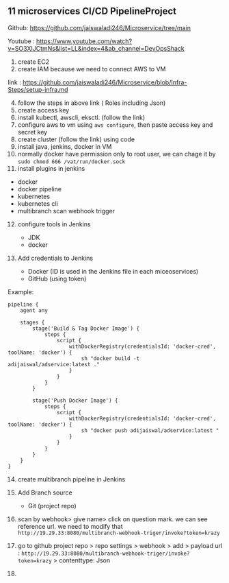 ## 11 microservices CI/CD PipelineProject


Github: https://github.com/jaiswaladi246/Microservice/tree/main

Youtube : https://www.youtube.com/watch?v=SO3XIJCtmNs&list=LL&index=4&ab_channel=DevOpsShack

1. create EC2
2. create IAM because we need to connect AWS to VM
   
link : https://github.com/jaiswaladi246/Microservice/blob/Infra-Steps/setup-infra.md

4. follow the steps in above link ( Roles including Json)
5. create access key
6. install kubectl, awscli, eksctl. (follow the link)
7. configure aws to vm using `aws configure`, then paste access key and secret key
8. create cluster (follow the link) using code
9. install java, jenkins, docker in VM
10. normally docker have permission only to root user, we can chage it by `sudo chmod 666 /vat/run/docker.sock`
11. install plugins in jenkins
   * docker
   * docker pipeline
   * kubernetes
   * kubernetes cli
   *  multibranch scan webhook trigger

12. configure tools in Jenkins
    * JDK
    * docker
      
13. Add credentials to Jenkins
    * Docker  (ID is used in the Jenkins file in each miceoservices)
    * GitHub (using token)
      
Example:
```
pipeline {
    agent any

    stages {
        stage('Build & Tag Docker Image') {
            steps {
                script {
                    withDockerRegistry(credentialsId: 'docker-cred', toolName: 'docker') {
                        sh "docker build -t adijaiswal/adservice:latest ."
                    }
                }
            }
        }
        
        stage('Push Docker Image') {
            steps {
                script {
                    withDockerRegistry(credentialsId: 'docker-cred', toolName: 'docker') {
                        sh "docker push adijaiswal/adservice:latest "
                    }
                }
            }
        }
    }
}
```

14. create multibranch pipeline in Jenkins
15. Add Branch source
    * Git (project repo)

16. scan by webhook> give name> click on question mark. we can see reference url. we need to modify that `http://19.29.33:8080/multibranch-webhook-triger/invoke?token=krazy`
17. go to github project repo > repo settings > webhook > add > payload url : `http://19.29.33:8080/multibranch-webhook-triger/invoke?token=krazy` > contenttype: Json
18. 
    
